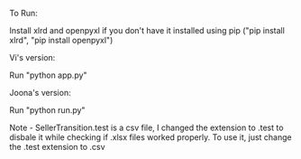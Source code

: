 

To Run:




Install xlrd and openpyxl if you don't have it installed using pip ("pip install xlrd", "pip install openpyxl")

Vi's version:

Run "python app.py"

Joona's version:

Run "python run.py"



Note - SellerTransition.test is a csv file, I changed the extension to .test to disbale it while checking if .xlsx files worked properly. To use it, just change the .test extension to .csv
